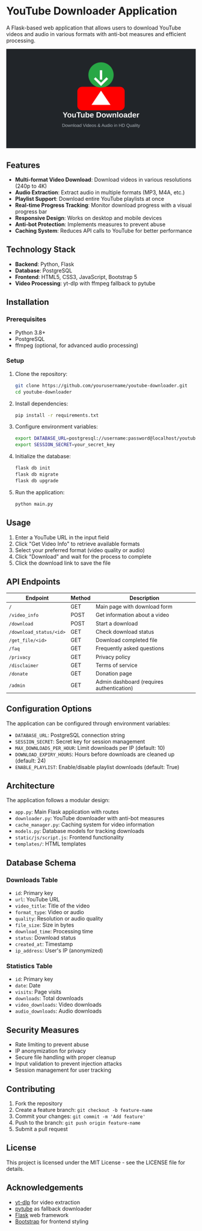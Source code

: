 # YouTube Downloader Application

A Flask-based web application that allows users to download YouTube videos and audio in various formats with anti-bot measures and efficient processing.

![YouTube Downloader](static/img/youtube-downloader-thumbnail.svg)

## Features

- **Multi-format Video Download**: Download videos in various resolutions (240p to 4K)
- **Audio Extraction**: Extract audio in multiple formats (MP3, M4A, etc.)
- **Playlist Support**: Download entire YouTube playlists at once
- **Real-time Progress Tracking**: Monitor download progress with a visual progress bar
- **Responsive Design**: Works on desktop and mobile devices
- **Anti-bot Protection**: Implements measures to prevent abuse
- **Caching System**: Reduces API calls to YouTube for better performance

## Technology Stack

- **Backend**: Python, Flask
- **Database**: PostgreSQL
- **Frontend**: HTML5, CSS3, JavaScript, Bootstrap 5
- **Video Processing**: yt-dlp with ffmpeg fallback to pytube

## Installation

### Prerequisites

- Python 3.8+
- PostgreSQL
- ffmpeg (optional, for advanced audio processing)

### Setup

1. Clone the repository:
   ```bash
   git clone https://github.com/yourusername/youtube-downloader.git
   cd youtube-downloader
   ```

2. Install dependencies:
   ```bash
   pip install -r requirements.txt
   ```

3. Configure environment variables:
   ```bash
   export DATABASE_URL=postgresql://username:password@localhost/youtube_downloader
   export SESSION_SECRET=your_secret_key
   ```

4. Initialize the database:
   ```bash
   flask db init
   flask db migrate
   flask db upgrade
   ```

5. Run the application:
   ```bash
   python main.py
   ```

## Usage

1. Enter a YouTube URL in the input field
2. Click "Get Video Info" to retrieve available formats
3. Select your preferred format (video quality or audio)
4. Click "Download" and wait for the process to complete
5. Click the download link to save the file

## API Endpoints

| Endpoint | Method | Description |
|----------|--------|-------------|
| `/` | GET | Main page with download form |
| `/video_info` | POST | Get information about a video |
| `/download` | POST | Start a download |
| `/download_status/<id>` | GET | Check download status |
| `/get_file/<id>` | GET | Download completed file |
| `/faq` | GET | Frequently asked questions |
| `/privacy` | GET | Privacy policy |
| `/disclaimer` | GET | Terms of service |
| `/donate` | GET | Donation page |
| `/admin` | GET | Admin dashboard (requires authentication) |

## Configuration Options

The application can be configured through environment variables:

- `DATABASE_URL`: PostgreSQL connection string
- `SESSION_SECRET`: Secret key for session management
- `MAX_DOWNLOADS_PER_HOUR`: Limit downloads per IP (default: 10)
- `DOWNLOAD_EXPIRY_HOURS`: Hours before downloads are cleaned up (default: 24)
- `ENABLE_PLAYLIST`: Enable/disable playlist downloads (default: True)

## Architecture

The application follows a modular design:

- `app.py`: Main Flask application with routes
- `downloader.py`: YouTube downloader with anti-bot measures
- `cache_manager.py`: Caching system for video information
- `models.py`: Database models for tracking downloads
- `static/js/script.js`: Frontend functionality
- `templates/`: HTML templates

## Database Schema

### Downloads Table
- `id`: Primary key
- `url`: YouTube URL
- `video_title`: Title of the video
- `format_type`: Video or audio
- `quality`: Resolution or audio quality
- `file_size`: Size in bytes
- `download_time`: Processing time
- `status`: Download status
- `created_at`: Timestamp
- `ip_address`: User's IP (anonymized)

### Statistics Table
- `id`: Primary key
- `date`: Date
- `visits`: Page visits
- `downloads`: Total downloads
- `video_downloads`: Video downloads
- `audio_downloads`: Audio downloads

## Security Measures

- Rate limiting to prevent abuse
- IP anonymization for privacy
- Secure file handling with proper cleanup
- Input validation to prevent injection attacks
- Session management for user tracking

## Contributing

1. Fork the repository
2. Create a feature branch: `git checkout -b feature-name`
3. Commit your changes: `git commit -m 'Add feature'`
4. Push to the branch: `git push origin feature-name`
5. Submit a pull request

## License

This project is licensed under the MIT License - see the LICENSE file for details.

## Acknowledgements

- [yt-dlp](https://github.com/yt-dlp/yt-dlp) for video extraction
- [pytube](https://github.com/pytube/pytube) as fallback downloader
- [Flask](https://flask.palletsprojects.com/) web framework
- [Bootstrap](https://getbootstrap.com/) for frontend styling